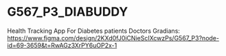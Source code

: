 # G567_P3_DIABUDDY
Health Tracking App For Diabetes patients Doctors Gradians:
https://www.figma.com/design/2KXd0fJ0iCNieScIXcwzPs/G567_P3?node-id=69-3659&t=RwAGz3XrPY6uOP2x-1
